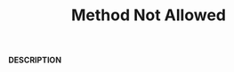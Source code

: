 ﻿---
category: 4xx
code: 405
cover: https://firebasestorage.googleapis.com/v0/b/capy-http.appspot.com/o/Capy405.webp?alt=media
coverAlt: Method Not Allowed
description: Method Not Allowed
pubDate: 2014-06-01
tags:
- 4xx
title: Method Not Allowed
---

__DESCRIPTION__